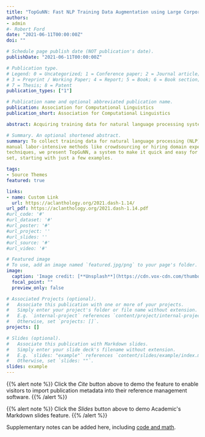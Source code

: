 ```yaml
---
title: "TopGuNN: Fast NLP Training Data Augmentation using Large Corpora" #"An example journal article"
authors:
- admin
#- Robert Ford
date: "2021-06-11T00:00:00Z"
doi: ""

# Schedule page publish date (NOT publication's date).
publishDate: "2021-06-11T00:00:00Z"

# Publication type.
# Legend: 0 = Uncategorized; 1 = Conference paper; 2 = Journal article;
# 3 = Preprint / Working Paper; 4 = Report; 5 = Book; 6 = Book section;
# 7 = Thesis; 8 = Patent
publication_types: ["1"]

# Publication name and optional abbreviated publication name.
publication: Association for Computational Linguistics
publication_short: Association for Computational Linguistics

abstract: Acquiring training data for natural language processing systems can be expensive and time-consuming. Given a few training examples crafted by experts, large corpora can be mined for thousands of semantically similar examples that provide useful variability to improve model generalization. We present TopGuNN, a fast contextualized k-NN retrieval system that can efficiently index and search over contextual embeddings generated from large corpora. TopGuNN is demonstrated for a training data augmentation use case over the Gigaword corpus. Using approximate k-NN and an efficient architecture, TopGuNN performs queries over an embedding space of 4.63TB (approximately 1.5B embeddings) in less than a day.

# Summary. An optional shortened abstract.
summary: To collect training data for natural language processing (NLP) models, researchers have to rely on
manual labor-intensive methods like crowdsourcing or hiring domain experts. Rather than relying on such
techniques, we present TopGuNN, a system to make it quick and easy for researchers to create a larger training
set, starting with just a few examples.

tags:
- Source Themes
featured: true

links:
- name: Custom Link
  url: https://aclanthology.org/2021.dash-1.14/
url_pdf: https://aclanthology.org/2021.dash-1.14.pdf
#url_code: '#'
#url_dataset: '#'
#url_poster: '#'
#url_project: ''
#url_slides: ''
#url_source: '#'
#url_video: '#'

# Featured image
# To use, add an image named `featured.jpg/png` to your page's folder. 
image:
  caption: 'Image credit: [**Unsplash**](https://cdn.vox-cdn.com/thumbor/2uKrk-AVE4ZetISusCikEgChciE=/433x102:1759x986/1400x788/filters:focal(433x102:1759x986):format(jpeg)/cdn.vox-cdn.com/uploads/chorus_image/image/49601367/top-gun.0.0.jpg)'
  focal_point: ""
  preview_only: false

# Associated Projects (optional).
#   Associate this publication with one or more of your projects.
#   Simply enter your project's folder or file name without extension.
#   E.g. `internal-project` references `content/project/internal-project/index.md`.
#   Otherwise, set `projects: []`.
projects: []

# Slides (optional).
#   Associate this publication with Markdown slides.
#   Simply enter your slide deck's filename without extension.
#   E.g. `slides: "example"` references `content/slides/example/index.md`.
#   Otherwise, set `slides: ""`.
slides: example
---
```


{{% alert note %}}
Click the *Cite* button above to demo the feature to enable visitors to import publication metadata into their reference management software.
{{% /alert %}}

{{% alert note %}}
Click the *Slides* button above to demo Academic's Markdown slides feature.
{{% /alert %}}

Supplementary notes can be added here, including [code and math](https://sourcethemes.com/academic/docs/writing-markdown-latex/).

